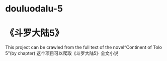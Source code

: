 # douluodalu-5
# 《斗罗大陆5》
This project can be crawled from the full text of the novel“Continent of Tolo 5”(by chapter)
这个项目可以爬取《斗罗大陆5》全文小说
